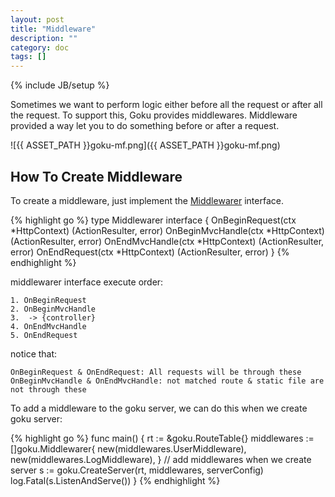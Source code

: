 ```yaml
---
layout: post
title: "Middleware"
description: ""
category: doc
tags: []
---
```

{% include JB/setup %}

Sometimes we want to perform logic either before all the request or after all the request. To support this, Goku provides middlewares. Middleware provided a way let you to do something before or after a request.

![{{ ASSET_PATH }}goku-mf.png]({{ ASSET_PATH }}goku-mf.png)

## How To Create Middleware ##

To create a middleware, just implement the [Middlewarer](http://godoc.org/github.com/QLeelulu/goku#Middlewarer) interface.

{% highlight go %}
type Middlewarer interface {
    OnBeginRequest(ctx *HttpContext) (ActionResulter, error)
    OnBeginMvcHandle(ctx *HttpContext) (ActionResulter, error)
    OnEndMvcHandle(ctx *HttpContext) (ActionResulter, error)
    OnEndRequest(ctx *HttpContext) (ActionResulter, error)
}
{% endhighlight %}

middlewarer interface execute order: 

    1. OnBeginRequest
    2. OnBeginMvcHandle
    3.  -> {controller}
    4. OnEndMvcHandle
    5. OnEndRequest

notice that:

    OnBeginRequest & OnEndRequest: All requests will be through these
    OnBeginMvcHandle & OnEndMvcHandle: not matched route & static file are not through these

To add a middleware to the goku server, we can do this when we create goku server:

{% highlight go %}
func main() {
    rt := &goku.RouteTable{}
    middlewares := []goku.Middlewarer{
        new(middlewares.UserMiddleware),
        new(middlewares.LogMiddleware),
    }
    // add middlewares when we create server
    s := goku.CreateServer(rt, middlewares, serverConfig)
    log.Fatal(s.ListenAndServe())
}
{% endhighlight %}



